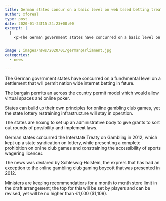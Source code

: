 ```yaml
---
title: German states concur on a basic level on web based betting treaty
author: xforeal 
type: post
date: 2020-01-23T15:24:23+00:00
excerpt: |
  |
    <p>The German government states have concurred on a basic level on a settlement that will permit nation wide web based betting in future </p>


image : images/news/2020/01/germanparliament.jpg
categories:
  - news

---
```

The German government states have concurred on a fundamental level on a settlement that will permit nation wide internet betting in future.

The bargain permits an across the country permit model which would allow virtual spaces and online poker.

States can build up their own principles for online gambling club games, yet the state lottery restraining infrastructure will stay in operation.

The states are hoping to set up an administrative body to give grants to sort out rounds of possibility and implement laws.

German states concurred the Interstate Treaty on Gambling in 2012, which kept up a state syndication on lottery, while presenting a complete prohibition on online club games and constraining the accessibility of sports wagering licences.

The news was declared by Schleswig-Holstein, the express that has had an exception to the online gambling club gaming boycott that was presented in 2012.

Ministers are keeping recommendations for a month to month store limit in the draft arrangement; the top for this will be set by players and can be revised, yet will be no higher than €1,000 ($1,109).